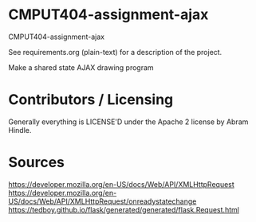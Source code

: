 CMPUT404-assignment-ajax
==============================

CMPUT404-assignment-ajax

See requirements.org (plain-text) for a description of the project.

Make a shared state AJAX drawing program

Contributors / Licensing
========================

Generally everything is LICENSE'D under the Apache 2 license by Abram Hindle.


Sources
=======

https://developer.mozilla.org/en-US/docs/Web/API/XMLHttpRequest
https://developer.mozilla.org/en-US/docs/Web/API/XMLHttpRequest/onreadystatechange
https://tedboy.github.io/flask/generated/generated/flask.Request.html